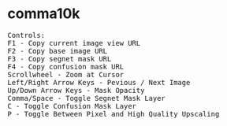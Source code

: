 # comma10k

<pre>
Controls:
F1 - Copy current image view URL
F2 - Copy base image URL
F3 - Copy segnet mask URL
F4 - Copy confusion mask URL
Scrollwheel - Zoom at Cursor
Left/Right Arrow Keys - Pevious / Next Image
Up/Down Arrow Keys - Mask Opacity
Comma/Space - Toggle Segnet Mask Layer
C - Toggle Confusion Mask Layer
P - Toggle Between Pixel and High Quality Upscaling
</pre>